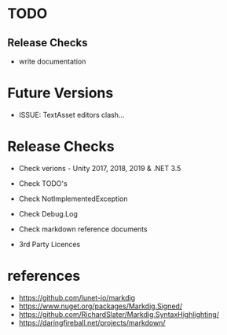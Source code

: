 TODO
==============================================================================

## Release Checks

* write documentation


Future Versions
==============================================================================

* ISSUE: TextAsset editors clash...


Release Checks
==============================================================================

* Check verions - Unity 2017, 2018, 2019 & .NET 3.5

* Check TODO's
* Check NotImplementedException
* Check Debug.Log
* Check markdown reference documents
* 3rd Party Licences


 
references
==============================================================================

* https://github.com/lunet-io/markdig
* https://www.nuget.org/packages/Markdig.Signed/
* https://github.com/RichardSlater/Markdig.SyntaxHighlighting/
* https://daringfireball.net/projects/markdown/


